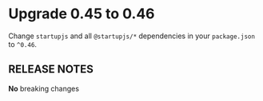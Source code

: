# Upgrade 0.45 to 0.46

Change `startupjs` and all `@startupjs/*` dependencies in your `package.json` to `^0.46`.

## RELEASE NOTES

**No** breaking changes
